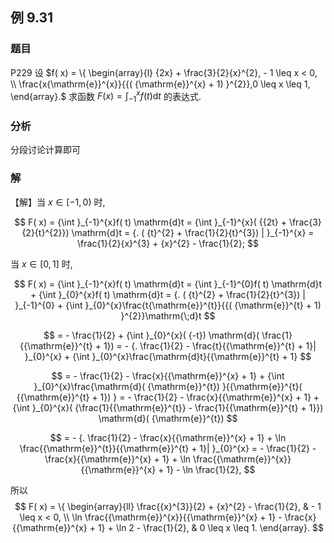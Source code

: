 ## 例 9.31
### 题目
P229 设 $f( x) = \{ \begin{array}{l} {2x} + \frac{3}{2}{x}^{2}, - 1 \leq x < 0, \\ \frac{x{\mathrm{e}}^{x}}{{( {\mathrm{e}}^{x} + 1) }^{2}},0 \leq x \leq 1, \end{array}.$ 求函数 $F( x) = {\int }_{-1}^{x}f( t) \mathrm{d}t$ 的表达式.
### 分析
分段讨论计算即可
### 解
【解】当 $x \in \lbrack - 1,0)$ 时,

$$
F( x) = {\int }_{-1}^{x}f( t) \mathrm{d}t = {\int }_{-1}^{x}( {{2t} + \frac{3}{2}{t}^{2}}) \mathrm{d}t = {. ( {t}^{2} + \frac{1}{2}{t}^{3}) | }_{-1}^{x} = \frac{1}{2}{x}^{3} + {x}^{2} - \frac{1}{2};
$$

当 $x \in \lbrack {0,1}\rbrack$ 时,

$$
F( x) = {\int }_{-1}^{x}f( t) \mathrm{d}t = {\int }_{-1}^{0}f( t) \mathrm{d}t + {\int }_{0}^{x}f( t) \mathrm{d}t = {. ( {t}^{2} + \frac{1}{2}{t}^{3}) | }_{-1}^{0} + {\int }_{0}^{x}\frac{t{\mathrm{e}}^{t}}{{( {\mathrm{e}}^{t} + 1) }^{2}}\mathrm{\;d}t
$$

$$
= - \frac{1}{2} + {\int }_{0}^{x}( {-t}) \mathrm{d}( \frac{1}{{\mathrm{e}}^{t} + 1}) = - {. \frac{1}{2} - \frac{t}{{\mathrm{e}}^{t} + 1}| }_{0}^{x} + {\int }_{0}^{x}\frac{\mathrm{d}t}{{\mathrm{e}}^{t} + 1}
$$

$$
= - \frac{1}{2} - \frac{x}{{\mathrm{e}}^{x} + 1} + {\int }_{0}^{x}\frac{\mathrm{d}( {\mathrm{e}}^{t}) }{{\mathrm{e}}^{t}( {{\mathrm{e}}^{t} + 1}) } = - \frac{1}{2} - \frac{x}{{\mathrm{e}}^{x} + 1} + {\int }_{0}^{x}( {\frac{1}{{\mathrm{e}}^{t}} - \frac{1}{{\mathrm{e}}^{t} + 1}}) \mathrm{d}( {\mathrm{e}}^{t})
$$

$$
= - {. \frac{1}{2} - \frac{x}{{\mathrm{e}}^{x} + 1} + \ln \frac{{\mathrm{e}}^{t}}{{\mathrm{e}}^{t} + 1}| }_{0}^{x} = - \frac{1}{2} - \frac{x}{{\mathrm{e}}^{x} + 1} + \ln \frac{{\mathrm{e}}^{x}}{{\mathrm{e}}^{x} + 1} - \ln \frac{1}{2},
$$

所以
$$
F( x) = \{ \begin{array}{ll} \frac{{x}^{3}}{2} + {x}^{2} - \frac{1}{2}, & - 1 \leq x < 0, \\ \ln \frac{{\mathrm{e}}^{x}}{{\mathrm{e}}^{x} + 1} - \frac{x}{{\mathrm{e}}^{x} + 1} + \ln 2 - \frac{1}{2}, & 0 \leq x \leq 1. \end{array}.
$$